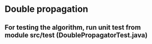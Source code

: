 # Double propagation

## For testing the algorithm, run unit test from module src/test (DoublePropagatorTest.java) 